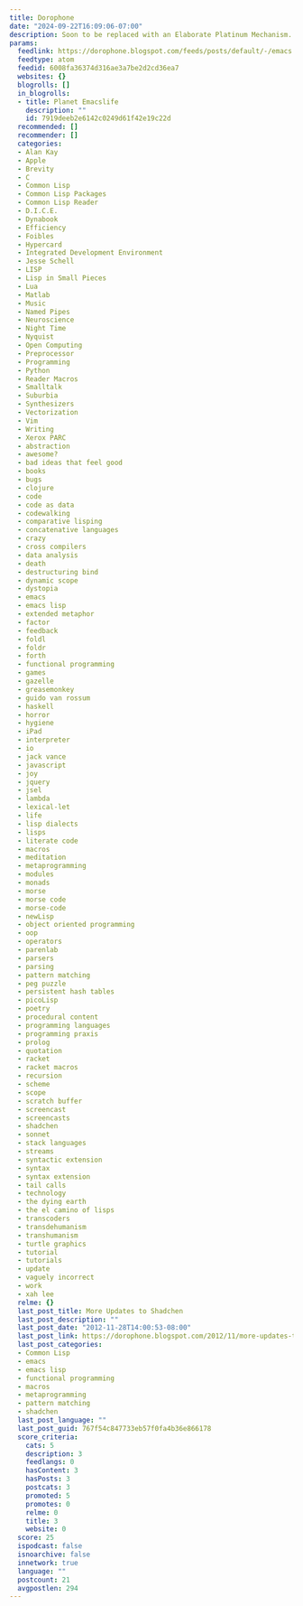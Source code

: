 ```yaml
---
title: Dorophone
date: "2024-09-22T16:09:06-07:00"
description: Soon to be replaced with an Elaborate Platinum Mechanism.
params:
  feedlink: https://dorophone.blogspot.com/feeds/posts/default/-/emacs
  feedtype: atom
  feedid: 6008fa36374d316ae3a7be2d2cd36ea7
  websites: {}
  blogrolls: []
  in_blogrolls:
  - title: Planet Emacslife
    description: ""
    id: 7919deeb2e6142c0249d61f42e19c22d
  recommended: []
  recommender: []
  categories:
  - Alan Kay
  - Apple
  - Brevity
  - C
  - Common Lisp
  - Common Lisp Packages
  - Common Lisp Reader
  - D.I.C.E.
  - Dynabook
  - Efficiency
  - Foibles
  - Hypercard
  - Integrated Development Environment
  - Jesse Schell
  - LISP
  - Lisp in Small Pieces
  - Lua
  - Matlab
  - Music
  - Named Pipes
  - Neuroscience
  - Night Time
  - Nyquist
  - Open Computing
  - Preprocessor
  - Programming
  - Python
  - Reader Macros
  - Smalltalk
  - Suburbia
  - Synthesizers
  - Vectorization
  - Vim
  - Writing
  - Xerox PARC
  - abstraction
  - awesome?
  - bad ideas that feel good
  - books
  - bugs
  - clojure
  - code
  - code as data
  - codewalking
  - comparative lisping
  - concatenative languages
  - crazy
  - cross compilers
  - data analysis
  - death
  - destructuring bind
  - dynamic scope
  - dystopia
  - emacs
  - emacs lisp
  - extended metaphor
  - factor
  - feedback
  - foldl
  - foldr
  - forth
  - functional programming
  - games
  - gazelle
  - greasemonkey
  - guido van rossum
  - haskell
  - horror
  - hygiene
  - iPad
  - interpreter
  - io
  - jack vance
  - javascript
  - joy
  - jquery
  - jsel
  - lambda
  - lexical-let
  - life
  - lisp dialects
  - lisps
  - literate code
  - macros
  - meditation
  - metaprogramming
  - modules
  - monads
  - morse
  - morse code
  - morse-code
  - newLisp
  - object oriented programming
  - oop
  - operators
  - parenlab
  - parsers
  - parsing
  - pattern matching
  - peg puzzle
  - persistent hash tables
  - picoLisp
  - poetry
  - procedural content
  - programming languages
  - programming praxis
  - prolog
  - quotation
  - racket
  - racket macros
  - recursion
  - scheme
  - scope
  - scratch buffer
  - screencast
  - screencasts
  - shadchen
  - sonnet
  - stack languages
  - streams
  - syntactic extension
  - syntax
  - syntax extension
  - tail calls
  - technology
  - the dying earth
  - the el camino of lisps
  - transcoders
  - transdehumanism
  - transhumanism
  - turtle graphics
  - tutorial
  - tutorials
  - update
  - vaguely incorrect
  - work
  - xah lee
  relme: {}
  last_post_title: More Updates to Shadchen
  last_post_description: ""
  last_post_date: "2012-11-28T14:00:53-08:00"
  last_post_link: https://dorophone.blogspot.com/2012/11/more-updates-to-shadchen.html
  last_post_categories:
  - Common Lisp
  - emacs
  - emacs lisp
  - functional programming
  - macros
  - metaprogramming
  - pattern matching
  - shadchen
  last_post_language: ""
  last_post_guid: 767f54c847733eb57f0fa4b36e866178
  score_criteria:
    cats: 5
    description: 3
    feedlangs: 0
    hasContent: 3
    hasPosts: 3
    postcats: 3
    promoted: 5
    promotes: 0
    relme: 0
    title: 3
    website: 0
  score: 25
  ispodcast: false
  isnoarchive: false
  innetwork: true
  language: ""
  postcount: 21
  avgpostlen: 294
---
```

